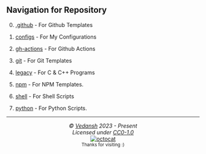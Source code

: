 ## Navigation for Repository

0. [.github](https://github.com/offensive-vk/AwesomeScripts/tree/master/.github) - For Github Templates

1. [configs](https://github.com/offensive-vk/AwesomeScripts/tree/master/configs) - For My Configurations

2. [gh-actions](https://github.com/offensive-vk/AwesomeScripts/tree/master/gh-actions) - For Github Actions

3. [git](https://github.com/offensive-vk/AwesomeScripts/tree/master/git) - For Git Templates

4. [legacy](https://github.com/offensive-vk/AwesomeScripts/tree/master/legacy) - For C & C++ Programs

5. [npm](https://github.com/offensive-vk/AwesomeScripts/tree/master/npm) - For NPM Templates.

6. [shell](https://github.com/offensive-vk/AwesomeScripts/tree/master/shell) - For Shell Scripts

7. [python](https://github.com/offensive-vk/AwesomeScripts/tree/master/python) - For Python Scripts. 

---

<p align="center">
  <i>&copy; <a href="https://github.com/offensive-vk/">Vedansh</a> 2023 - Present</i><br>
  <i>Licensed under <a href="https://github.com/offensive-vk/AwesomeScripts#CC0-1.0-1-ov-file">CC0-1.0</a></i><br>
  <a href="https://github.com/TheHamsterBot"><img src="https://i.ibb.co/4KtpYxb/octocat-clean-mini.png" alt="octocat" /></a><br>
  <sup>Thanks for visiting :)</sup>
</p>
